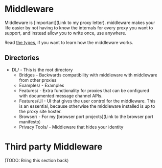 # Middleware

Middleware is [important](Link to my proxy letter). middleware makes your life easier by not having to know the internals for every proxy you want to support, and instead allow you to write once, use anywhere.

Read [the types](types/index.d.ts), if you want to learn how the middleware works.

## Directories

- DL/ - This is the root directory
  - Bridges - Backwards compatibility with middleware with middleware from other proxies
  - Examples/ - Examples
  - Features/ - Extra functionality for proxies that can be configured with documented message channel APIs.
  - Features/UI - UI that gives the user control for the middleware. This is an essential, because otherwise the middleware installed is up to the proxy site hoster.
  - Browser/ - For my [browser port projects](Link to the browser port manifesto)
  - Privacy Tools/ - Middleware that hides your identity

# Third party Middleware

(TODO: Bring this section back)
